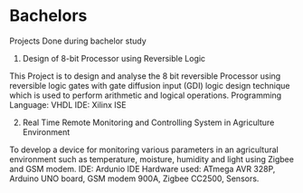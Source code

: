 # Bachelors
Projects Done during bachelor study

1. Design of 8-bit Processor using Reversible Logic

This Project is to design and analyse the 8 bit reversible Processor using reversible logic gates with gate diffusion input (GDI) logic
design technique which is used to perform arithmetic and logical operations.
Programming Language: VHDL
IDE: Xilinx ISE

2. Real Time Remote Monitoring and Controlling System in Agriculture Environment

To develop a device for monitoring various parameters in an agricultural environment such as temperature, moisture, humidity and light using Zigbee and GSM modem.
IDE: Ardunio IDE
Hardware used: ATmega AVR 328P, Arduino UNO board, GSM modem 900A, Zigbee CC2500, Sensors.
